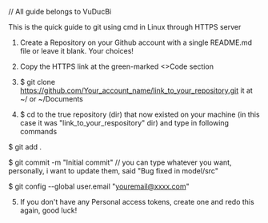 // All guide belongs to VuDucBi

This is the quick guide to git using cmd in Linux through HTTPS server

1. Create a Repository on your Github account with a single README.md file or leave it blank. Your choices!

2. Copy the HTTPS link at the green-marked <>Code section 

3. $ git clone <https://github.com/Your_account_name/link_to_your_repository.git> it at ~/ or ~/Documents

4. $ cd to the true repository (dir) that now existed on your machine (in this case it was "link_to_your_respository" dir) and type in following commands

$ git add .

$ git commit -m "Initial commit"	// you can type whatever you want, personally, i want to update them, said "Bug fixed in model/src" 

$ git config --global user.email "youremail@xxxx.com"

5. If you don't have any Personal access tokens, create one and redo this again, good luck!

